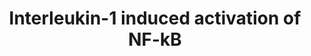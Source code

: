 ---
annotations:
- id: PW:0000003
  parent: signaling pathway
  type: Pathway Ontology
  value: signaling pathway
authors:
- AARandCo
- Jmelius
- Khanspers
- Egonw
- MaintBot
- Eweitz
citedin:
- link: PMC6961668
  title: The double dealing of cyclin D1 (2020)
description: Interleukin-1 Induced activation of NF-kB through the phosphorylated
  TRAF6/Ajuba/PKCz/SQST1 complex. The pathway is defined by multiple binding steps
  to the TRAF6/Ajuba/PKCz/SQST1 complex. The small arrows constitute a earlier binding.
  After binding occurs the complex is phosphorylated and activates NF-kB. This pathway
  is based on figure 6 from Li et al.
last-edited: 2021-05-23
ndex: 84a721d9-8b67-11eb-9e72-0ac135e8bacf
organisms:
- Homo sapiens
redirect_from:
- /index.php/Pathway:WP3656
- /instance/WP3656
- /instance/WP3656_rr117955
revision: r117955
schema-jsonld:
- '@context': https://schema.org/
  '@id': https://wikipathways.github.io/pathways/WP3656.html
  '@type': Dataset
  creator:
    '@type': Organization
    name: WikiPathways
  description: Interleukin-1 Induced activation of NF-kB through the phosphorylated
    TRAF6/Ajuba/PKCz/SQST1 complex. The pathway is defined by multiple binding steps
    to the TRAF6/Ajuba/PKCz/SQST1 complex. The small arrows constitute a earlier binding.
    After binding occurs the complex is phosphorylated and activates NF-kB. This pathway
    is based on figure 6 from Li et al.
  keywords:
  - ADP
  - AJUBA
  - ATP
  - IL-1
  - IRAK1
  - NF-KB
  - PKCZ
  - SQSTM1
  - TIFA
  - TRAF6
  - UBC13
  - UEV1A
  license: CC0
  name: Interleukin-1 induced activation of NF-kB
seo: CreativeWork
title: Interleukin-1 induced activation of NF-kB
wpid: WP3656
---
